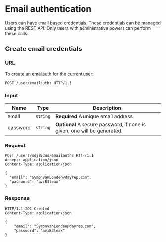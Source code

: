 # Email authentication

Users can have email based credentials. These credentials can be managed using
the REST API. Only users with administrative powers can perform these calls.


## Create email credentials

### URL

To create an emailauth for the current user:

```http
POST /user/emailauths HTTP/1.1
```

### Input

Name     | Type     | Description
---------|----------|------------
email    | `string` | **Required** A unique email address.
password | `string` | **Optional** A secure password, if none is given, one will be generated.


### Request

```http
POST /users/sdj893us/emailauths HTTP/1.1
Accept: application/json
Content-Type: application/json

{
  "email": "SymonvanLonden@dayrep.com",
  "password": "aviB3leax"
}
```

### Response

```http
HTTP/1.1 201 Created
Content-Type: application/json

{
    "email": "SymonvanLonden@dayrep.com",
    "password": "aviB3leax"
}
```
